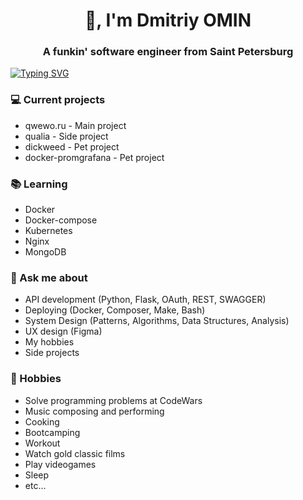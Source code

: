 <h1 align="center">👋, I'm Dmitriy OMIN</h1>
<h3 align="center">A funkin' software engineer from Saint Petersburg</h3>

[![Typing SVG](https://readme-typing-svg.herokuapp.com?color=%2336BCF7&lines=Computer+science+student)](https://git.io/typing-svg)

### 💻 Current projects
- qwewo.ru - Main project
- qualia - Side project
- dickweed - Pet project
- docker-promgrafana - Pet project

### 📚 Learning
- Docker
- Docker-compose
- Kubernetes
- Nginx
- MongoDB

### 💬 Ask me about
- API development (Python, Flask, OAuth, REST, SWAGGER)
- Deploying (Docker, Composer, Make, Bash)
- System Design (Patterns, Algorithms, Data Structures, Analysis)
- UX design (Figma)
- My hobbies
- Side projects

### 📅 Hobbies
- Solve programming problems at CodeWars
- Music composing and performing
- Cooking
- Bootcamping
- Workout
- Watch gold classic films
- Play videogames
- Sleep
- etc...
